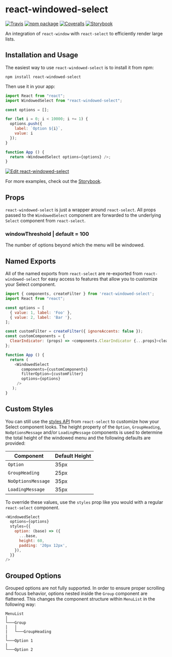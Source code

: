 # react-windowed-select

[![Travis][build-badge]][build]
[![npm package][npm-badge]][npm]
[![Coveralls][coveralls-badge]][coveralls]
[![Storybook][storybook-badge]][storybook]

An integration of `react-window` with `react-select` to efficiently render large lists.

## Installation and Usage

The easiest way to use `react-windowed-select` is to install it from npm:

```
npm install react-windowed-select
```

Then use it in your app:

```javascript
import React from "react";
import WindowedSelect from "react-windowed-select";

const options = [];

for (let i = 0; i < 10000; i += 1) {
  options.push({
    label: `Option ${i}`,
    value: i
  });
}

function App () {
  return <WindowedSelect options={options} />;
}
```

[![Edit react-windowed-select](https://codesandbox.io/static/img/play-codesandbox.svg)](https://codesandbox.io/s/n592j4l13m)

For more examples, check out the [Storybook][storybook].

## Props

`react-windowed-select` is just a wrapper around `react-select`.
All props passed to the `WindowedSelect` component are forwarded to the underlying `Select` component from `react-select`.

### windowThreshold | default = 100

The number of options beyond which the menu will be windowed.

## Named Exports
All of the named exports from `react-select` are re-exported from `react-windowed-select` for easy access to features
that allow you to customize your Select component.

```javascript
import { components, createFilter } from 'react-windowed-select';
import React from "react";

const options = [
  { value: 1, label: 'Foo' },
  { value: 2, label: 'Bar '},
];

const customFilter = createFilter({ ignoreAccents: false });
const customComponents = {
  ClearIndicator: (props) => <components.ClearIndicator {...props}>clear</components.ClearIndicator>
};

function App () {
  return (
    <WindowedSelect
       components={customComponents}
       filterOption={customFilter}
       options={options}
     />
   );
}
```

## Custom Styles

You can still use the [styles API](https://www.react-select.com/styles) from `react-select` to customize how your Select component looks.
The height property of the `Option`, `GroupHeading`, `NoOptionsMessage` and/or `LoadingMessage` components is used to determine the total height of the windowed menu and the following defaults are provided:

|Component         |Default Height|
|------------------|--------------|
|`Option`          |35px          |
|`GroupHeading`    |25px          |
|`NoOptionsMessage`|35px          |
|`LoadingMessage`  |35px          |

To override these values, use the `styles` prop like you would with a regular `react-select` component.

```javascript
<WindowedSelect
  options={options}
  styles={{
    option: (base) => ({
      ...base,
      height: 60,
      padding: '20px 12px',
    }),
  }}
/>
```

## Grouped Options

Grouped options are not fully supported.
In order to ensure proper scrolling and focus behavior, options nested inside the `Group` component are flattened. This changes the component structure within `MenuList` in the following way:

```
MenuList  
│
└───Group
│   │
|   └───GroupHeading
|
└───Option 1
|
└───Option 2
```

[build-badge]: https://img.shields.io/travis/jacobworrel/react-windowed-select/master.png?style=flat-square
[build]: https://travis-ci.org/jacobworrel/react-windowed-select

[npm-badge]: https://img.shields.io/npm/v/react-windowed-select.png?style=flat-square
[npm]: https://www.npmjs.com/package/react-windowed-select

[coveralls-badge]: https://img.shields.io/coveralls/jacobworrel/react-windowed-select/master.png?style=flat-square
[coveralls]: https://coveralls.io/github/jacobworrel/react-windowed-select

[storybook-badge]: https://github.com/storybooks/brand/blob/master/badge/badge-storybook.svg
[storybook]: https://peaceful-leavitt-38971b.netlify.com